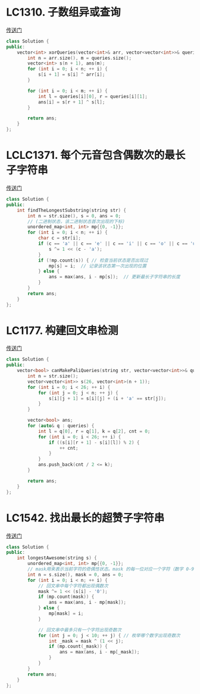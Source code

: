 # LC1310. 子数组异或查询
[传送门](https://leetcode.cn/problems/xor-queries-of-a-subarray/description/)

```C++
class Solution {
public:
    vector<int> xorQueries(vector<int>& arr, vector<vector<int>>& queries) {
        int n = arr.size(), m = queries.size();
        vector<int> s(n + 1), ans(m);
        for (int i = 0; i < n; ++ i) {
            s[i + 1] = s[i] ^ arr[i];
        }

        for (int i = 0; i < m; ++ i) {
            int l = queries[i][0], r = queries[i][1];
            ans[i] = s[r + 1] ^ s[l];
        }

        return ans;
    }
};
```

# LCLC1371. 每个元音包含偶数次的最长子字符串
[传送门](https://leetcode.cn/problems/find-the-longest-substring-containing-vowels-in-even-counts/description/)
```C++
class Solution {
public:
    int findTheLongestSubstring(string str) {
        int n = str.size(), s = 0, ans = 0;
        // (二进制状态，该二进制状态首次出现的下标)
        unordered_map<int, int> mp{{0, -1}};
        for (int i = 0; i < n; ++ i) {
            char c = str[i];
            if (c == 'a' || c == 'e' || c == 'i' || c == 'o' || c == 'u') {
                s ^= 1 << (c - 'a');
            }
            if (!mp.count(s)) { // 检查当前状态是否出现过
                mp[s] = i;  // 记录该状态第一次出现的位置
            } else {
                ans = max(ans, i - mp[s]);  // 更新最长子字符串的长度
            }
        }
        return ans;
    }
};
```

# LC1177. 构建回文串检测
[传送门](https://leetcode.cn/problems/can-make-palindrome-from-substring/description/)

```C++
class Solution {
public:
    vector<bool> canMakePaliQueries(string str, vector<vector<int>>& queries) {
        int n = str.size();
        vector<vector<int>> s(26, vector<int>(n + 1));
        for (int i = 0; i < 26; ++ i) {
            for (int j = 0; j < n; ++ j) {
                s[i][j + 1] = s[i][j] + (i + 'a' == str[j]);
            }
        }

        vector<bool> ans;
        for (auto& q : queries) {
            int l = q[0], r = q[1], k = q[2], cnt = 0;
            for (int i = 0; i < 26; ++ i) {
                if ((s[i][r + 1] - s[i][l]) % 2) {
                    ++ cnt;
                }
            }
            ans.push_back(cnt / 2 <= k);
        }

        return ans;
    }
};
```

# LC1542. 找出最长的超赞子字符串
[传送门](https://leetcode.cn/problems/find-longest-awesome-substring/description/)
```C++
class Solution {
public:
    int longestAwesome(string s) {
        unordered_map<int, int> mp{{0, -1}};
        // mask用来表示当前字符的奇偶性状态。mask 的每一位对应一个字符（数字 0-9）的奇偶性，1 表示该字符出现了奇数次，0 表示该字符出现了偶数次
        int n = s.size(), mask = 0, ans = 0;
        for (int i = 0; i < n; ++ i) {
            // 回文串中每个字符都出现偶数次
            mask ^= 1 << (s[i] - '0');
            if (mp.count(mask)) {
                ans = max(ans, i - mp[mask]);
            } else {
                mp[mask] = i;
            }

            // 回文串中最多只有一个字符出现奇数次
            for (int j = 0; j < 10; ++ j) { // 枚举哪个数字出现奇数次
                int _mask = mask ^ (1 << j);
                if (mp.count(_mask)) {
                    ans = max(ans, i - mp[_mask]);
                }
            }
        }
        return ans;
    }
};
```
